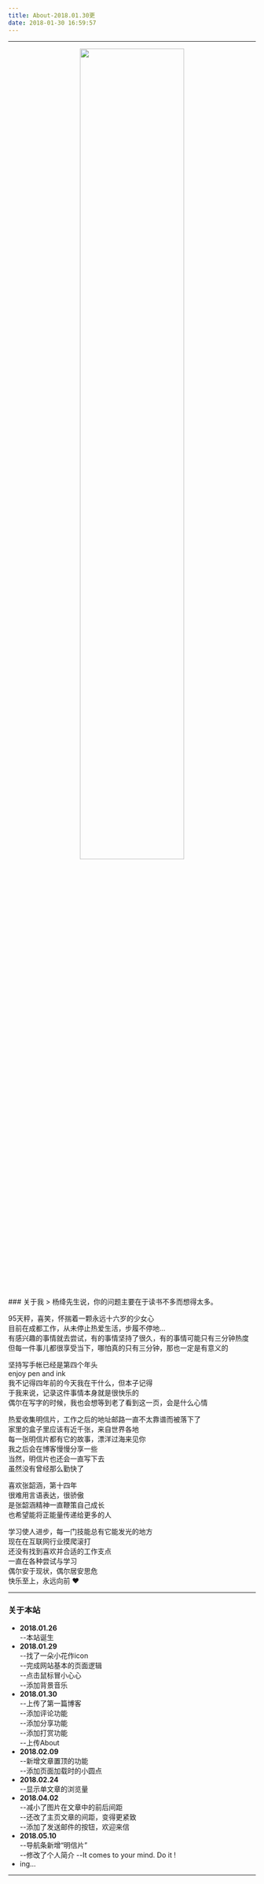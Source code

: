 ```yaml
---
title: About-2018.01.30更
date: 2018-01-30 16:59:57
---
```

---
<div align="center"><img src="http://p3cv3cwjr.bkt.clouddn.com/blog/180130/Lhi8aFjj0D.jpg?imageslim" width="65%"></div>
### 关于我  
> 杨绛先生说，你的问题主要在于读书不多而想得太多。  

95天秤，喜笑，怀揣着一颗永远十六岁的少女心  
目前在成都工作，从未停止热爱生活，步履不停地...  
有感兴趣的事情就去尝试，有的事情坚持了很久，有的事情可能只有三分钟热度  
但每一件事儿都很享受当下，哪怕真的只有三分钟，那也一定是有意义的  

坚持写手帐已经是第四个年头  
enjoy pen and ink  
我不记得四年前的今天我在干什么，但本子记得  
于我来说，记录这件事情本身就是很快乐的  
偶尔在写字的时候，我也会想等到老了看到这一页，会是什么心情

热爱收集明信片，工作之后的地址邮路一直不太靠谱而被落下了  
家里的盒子里应该有近千张，来自世界各地  
每一张明信片都有它的故事，漂洋过海来见你  
我之后会在博客慢慢分享一些  
当然，明信片也还会一直写下去  
虽然没有曾经那么勤快了

喜欢张韶涵，第十四年  
很难用言语表达，很骄傲  
是张韶涵精神一直鞭策自己成长  
也希望能将正能量传递给更多的人  

学习使人进步，每一门技能总有它能发光的地方  
现在在互联网行业摸爬滚打  
还没有找到喜欢并合适的工作支点  
一直在各种尝试与学习  
偶尔安于现状，偶尔居安思危  
快乐至上，永远向前 ❤

---
### 关于本站
+ **2018.01.26**  
--本站诞生
+ **2018.01.29**  
--找了一朵小花作icon  
--完成网站基本的页面逻辑  
--点击鼠标冒小心心  
--添加背景音乐
+ **2018.01.30**  
--上传了第一篇博客  
--添加评论功能  
--添加分享功能  
--添加打赏功能  
--上传About  
+ **2018.02.09**  
--新增文章置顶的功能  
--添加页面加载时的小圆点  
+ **2018.02.24**  
--显示单文章的浏览量  
+ **2018.04.02**  
--减小了图片在文章中的前后间距  
--还改了主页文章的间距，变得更紧致  
--添加了发送邮件的按钮，欢迎来信  
+ **2018.05.10**  
--导航条新增“明信片”  
--修改了个人简介
--It comes to your mind. Do it !
+ ing...

---